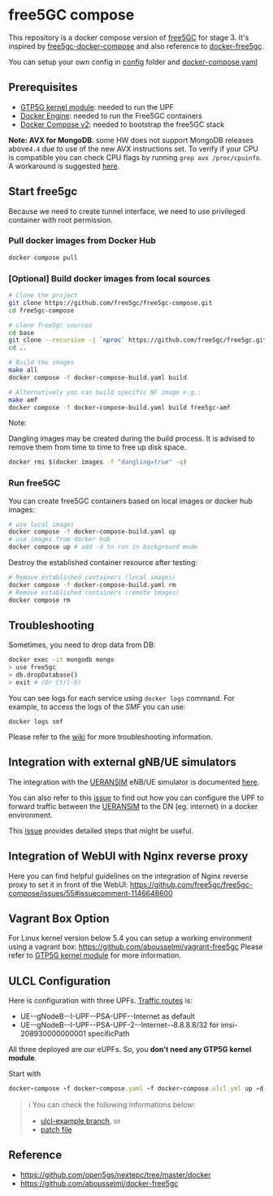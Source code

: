 # free5GC compose

This repository is a docker compose version of [free5GC](https://github.com/free5gc/free5gc) for stage 3. It's inspired by [free5gc-docker-compose](https://github.com/calee0219/free5gc-docker-compose) and also reference to [docker-free5gc](https://github.com/abousselmi/docker-free5gc).

You can setup your own config in [config](./config) folder and [docker-compose.yaml](docker-compose.yaml)

## Prerequisites

- [GTP5G kernel module](https://github.com/free5gc/gtp5g): needed to run the UPF
- [Docker Engine](https://docs.docker.com/engine/install): needed to run the Free5GC containers
- [Docker Compose v2](https://docs.docker.com/compose/install): needed to bootstrap the free5GC stack

**Note: AVX for MongoDB**: some HW does not support MongoDB releases above`4.4` due to use of the new AVX instructions set. To verify if your CPU is compatible you can check CPU flags by running `grep avx /proc/cpuinfo`. A workaround is suggested [here](https://github.com/free5gc/free5gc-compose/issues/30#issuecomment-897627049).

## Start free5gc

Because we need to create tunnel interface, we need to use privileged container with root permission.

### Pull docker images from Docker Hub

```bash
docker compose pull
```

### [Optional] Build docker images from local sources

```bash
# Clone the project
git clone https://github.com/free5gc/free5gc-compose.git
cd free5gc-compose

# clone free5gc sources
cd base
git clone --recursive -j `nproc` https://github.com/free5gc/free5gc.git
cd ..

# Build the images
make all
docker compose -f docker-compose-build.yaml build

# Alternatively you can build specific NF image e.g.:
make amf
docker compose -f docker-compose-build.yaml build free5gc-amf
```

Note:

Dangling images may be created during the build process. It is advised to remove them from time to time to free up disk space.

```bash
docker rmi $(docker images -f "dangling=true" -q)
```

### Run free5GC

You can create free5GC containers based on local images or docker hub images:

```bash
# use local images
docker compose -f docker-compose-build.yaml up
# use images from docker hub
docker compose up # add -d to run in background mode
```

Destroy the established container resource after testing:

```bash
# Remove established containers (local images)
docker compose -f docker-compose-build.yaml rm
# Remove established containers (remote images)
docker compose rm
```

## Troubleshooting

Sometimes, you need to drop data from DB:

```bash
docker exec -it mongodb mongo
> use free5gc
> db.dropDatabase()
> exit # (Or Ctrl-D)
```

You can see logs for each service using `docker logs` command. For example, to access the logs of the *SMF* you can use:

```console
docker logs smf
```

Please refer to the [wiki](https://github.com/free5gc/free5gc/wiki) for more troubleshooting information.

## Integration with external gNB/UE simulators

The integration with the [UERANSIM](https://github.com/aligungr/UERANSIM) eNB/UE simulator is documented [here](https://www.free5gc.org/installations/stage-3-sim-install/). 

You can also refer to this [issue](https://github.com/free5gc/free5gc-compose/issues/26) to find out how you can configure the UPF to forward traffic between the [UERANSIM](https://github.com/aligungr/UERANSIM) to the DN (eg. internet) in a docker environment.

This [issue](https://github.com/free5gc/free5gc-compose/issues/28) provides detailed steps that might be useful.

## Integration of WebUI with Nginx reverse proxy

Here you can find helpful guidelines on the integration of Nginx reverse proxy to set it in front of the WebUI: https://github.com/free5gc/free5gc-compose/issues/55#issuecomment-1146648600

## Vagrant Box Option

For Linux kernel version below 5.4 you can setup a working environment using a vagrant box: https://github.com/abousselmi/vagrant-free5gc
Please refer to [GTP5G kernel module](https://github.com/free5gc/gtp5g) for more information.

## ULCL Configuration 

Here is configuration with three UPFs. [Traffic routes](config/uerouting-ulcl.yaml) is:

- UE--gNodeB--I-UPF--PSA-UPF--Internet as default
- UE--gNodeB--I-UPF--PSA-UPF-2--Internet--8.8.8.8/32 for imsi-208930000000001 specificPath

All three deployed are our eUPFs. So, you **don't need any GTP5G kernel module**.

Start with 
```ruby
docker-compose -f docker-compose.yaml -f docker-compose.ulcl.yml up -d
```

> ℹ You can check the following informations below:
> - [ulcl-example branch](https://github.com/free5gc/free5gc-compose/tree/ulcl-example), or
> - [patch file](https://github.com/ianchen0119/free5gc-compose-ulcl)

## Reference
- https://github.com/open5gs/nextepc/tree/master/docker
- https://github.com/abousselmi/docker-free5gc
